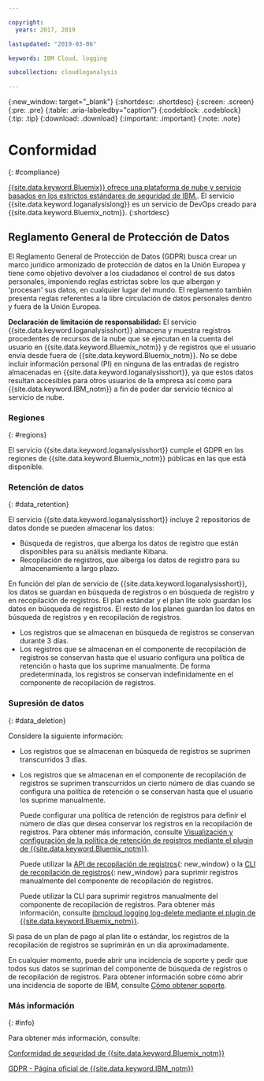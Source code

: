 ```yaml
---

copyright:
  years: 2017, 2019

lastupdated: "2019-03-06"

keywords: IBM Cloud, logging

subcollection: cloudloganalysis

---
```


{:new_window: target="_blank"}
{:shortdesc: .shortdesc}
{:screen: .screen}
{:pre: .pre}
{:table: .aria-labeledby="caption"}
{:codeblock: .codeblock}
{:tip: .tip}
{:download: .download}
{:important: .important}
{:note: .note}


# Conformidad
{: #compliance}

[{{site.data.keyword.Bluemix}} ofrece una plataforma de nube y servicio basados en los estrictos estándares de seguridad de IBM.](/docs/security/compliance.html#compliance). El servicio {{site.data.keyword.loganalysislong}} es un servicio de DevOps creado para {{site.data.keyword.Bluemix_notm}}. 
{:shortdesc}


## Reglamento General de Protección de Datos

El Reglamento General de Protección de Datos (GDPR) busca crear un marco jurídico armonizado de protección de datos en la Unión Europea y tiene como objetivo devolver a los ciudadanos el control de sus datos personales, imponiendo reglas estrictas sobre los que albergan y 'procesan' sus datos, en cualquier lugar del mundo. El reglamento también presenta reglas referentes a la libre circulación de datos personales dentro y fuera de la Unión Europea. 

**Declaración de limitación de responsabilidad:** El servicio {{site.data.keyword.loganalysisshort}} almacena y muestra registros procedentes de recursos de la nube que se ejecutan en la cuenta del usuario en {{site.data.keyword.Bluemix_notm}} y de registros que el usuario envía desde fuera de {{site.data.keyword.Bluemix_notm}}. No se debe incluir información personal (PI) en ninguna de las entradas de registro almacenadas en {{site.data.keyword.loganalysisshort}}, ya que estos datos resultan accesibles para otros usuarios de la empresa así como para {{site.data.keyword.IBM_notm}} a fin de poder dar servicio técnico al servicio de nube.

### Regiones
{: #regions}

El servicio {{site.data.keyword.loganalysisshort}} cumple el GDPR en las regiones de {{site.data.keyword.Bluemix_notm}} públicas en las que está disponible.


### Retención de datos
{: #data_retention}

El servicio {{site.data.keyword.loganalysisshort}} incluye 2 repositorios de datos donde se pueden almacenar los datos: 

* Búsqueda de registros, que alberga los datos de registro que están disponibles para su análisis mediante Kibana.
* Recopilación de registros, que alberga los datos de registro para su almacenamiento a largo plazo.

En función del plan de servicio de {{site.data.keyword.loganalysisshort}}, los datos se guardan en búsqueda de registros o en búsqueda de registro y en recopilación de registros. El plan estándar y el plan lite solo guardan los datos en búsqueda de registros. El resto de los planes guardan los datos en búsqueda de registros y en recopilación de registros.

* Los registros que se almacenan en búsqueda de registros se conservan durante 3 días.
* Los registros que se almacenan en el componente de recopilación de registros se conservan hasta que el usuario configura una política de retención o hasta que los suprime manualmente. De forma predeterminada, los registros se conservan indefinidamente en el componente de recopilación de registros.



### Supresión de datos
{: #data_deletion}

Considere la siguiente información:

* Los registros que se almacenan en búsqueda de registros se suprimen transcurridos 3 días.

* Los registros que se almacenan en el componente de recopilación de registros se suprimen transcurridos un cierto número de días cuando se configura una política de retención o se conservan hasta que el usuario los suprime manualmente. 

    Puede configurar una política de retención de registros para definir el número de días que desea conservar los registros en la recopilación de registros. Para obtener más información, consulte [Visualización y configuración de la política de retención de registros mediante el plugin de {{site.data.keyword.Bluemix_notm}}](/docs/services/CloudLogAnalysis/how-to/manage-logs?topic=cloudloganalysis-configuring_retention_policy#configuring_retention_policy).

    Puede utilizar la [API de recopilación de registros](https://console.bluemix.net/apidocs/948-ibm-cloud-log-collection-api?&language=node&env_id=ibm%3Ayp%3Aus-south#introduction){: new_window} o la [CLI de recopilación de registros](/docs/services/CloudLogAnalysis/reference?topic=cloudloganalysis-log_analysis_cli#log_analysis_cli){: new_window} para suprimir registros manualmente del componente de recopilación de registros. 

    Puede utilizar la CLI para suprimir registros manualmente del componente de recopilación de registros. Para obtener más información, consulte [ibmcloud logging log-delete mediante el plugin de {{site.data.keyword.Bluemix_notm}}](/docs/services/CloudLogAnalysis/how-to/manage-logs?topic=cloudloganalysis-deleting_logs#deleting_logs).


Si pasa de un plan de pago al plan lite o estándar, los registros de la recopilación de registros se suprimirán en un día aproximadamente.

En cualquier momento, puede abrir una incidencia de soporte y pedir que todos sus datos se supriman del componente de búsqueda de registros o de recopilación de registros. Para obtener información sobre cómo abrir una incidencia de soporte de IBM, consulte [Cómo obtener soporte](/docs/get-support?topic=get-support-getting-customer-support#getting-customer-support).



### Más información
{: #info}

Para obtener más información, consulte:

[Conformidad de seguridad de {{site.data.keyword.Bluemix_notm}}](/docs/security/compliance.html#compliance)

[GDPR - Página oficial de {{site.data.keyword.IBM_notm}}](https://www.ibm.com/data-responsibility/gdpr/)



